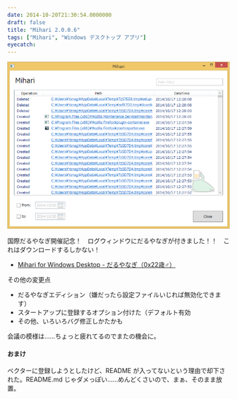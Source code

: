 ```yaml
---
date: 2014-10-20T21:30:54.0000000
draft: false
title: "Mihari 2.0.0.6"
tags: ["Mihari", "Windows デスクトップ アプリ"]
eyecatch: 
---
```

<p><span itemscope itemtype="http://schema.org/Photograph"><img src="20141020212745.png" alt="f:id:daruyanagi:20141020212745p:plain" title="f:id:daruyanagi:20141020212745p:plain" class="hatena-fotolife" itemprop="image"></span></p><p>国際だるやなぎ開催記念！　ログウィンドウにだるやなぎが付きました！！　これはダウンロードするしかない！</p>

<ul>
<li><a href="http://download.daruyanagi.net/Mihari%20for%20Windows%20Desktop">Mihari for Windows Desktop - &#x3060;&#x308B;&#x3084;&#x306A;&#x304E;&#xFF08;0x22&#x6B73;&#x2642;&#xFF09;</a></li>
</ul><p>その他の変更点</p>

<ul>
<li>だるやなぎエディション（嫌だったら設定ファイルいじれば無効化できます）</li>
<li>スタートアップに登録するオプション付けた（デフォルト有効</li>
<li>その他、いろいろバグ修正しかたかも</li>
</ul><p>会議の模様は……ちょっと疲れてるのでまたの機会に。</p>

<div class="section">
<h4>おまけ</h4>
<p>ベクターに登録しようとしたけど、README が入ってないという理由で却下された。README.md じゃダメっぽい……めんどくさいので、まぁ、そのまま放置。</p>

</div>